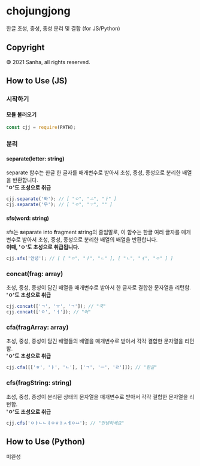 # chojungjong
한글 초성, 중성, 종성 분리 및 결합 (for JS/Python)

## Copyright
© 2021 Sanha, all rights reserved.

## How to Use (JS)

### 시작하기

#### 모듈 불러오기
```javascript
const cjj = require(PATH);
```

### 분리
#### separate(letter: string)
separate 함수는 한글 한 글자를 매개변수로 받아서 초성, 중성, 종성으로 분리한 배열을 반환합니다.
<br><strong>'ㅇ'도 초성으로 취급</strong>
```javascript
cjj.separate('와'); // [ "ㅇ", "ㅗ", "ㅏ" ]
cjj.separate('우'); // [ "ㅇ", "ㅜ", "" ]
```

#### sfs(word: string)
sfs는 **s**eparate into **f**ragment **s**tring의 줄임말로, 이 함수는 한글 여러 글자를 매개변수로 받아서 초성, 중성, 종성으로 분리한 배열의 배열을 반환합니다. 
<br><strong>이때, 'ㅇ'도 초성으로 취급됩니다.</strong>
```javascript
cjj.sfs('안녕'); // [ [ "ㅇ", "ㅏ", "ㄴ" ], [ "ㄴ", "ㅕ", "ㅇ" ] ]
```

### concat(frag: array)
초성, 중성, 종성이 담긴 배열을 매개변수로 받아서 한 글자로 결합한 문자열을 리턴함.
<br><strong>'ㅇ'도 초성으로 취급</strong>
```javascript
cjj.concat(['ㄱ', 'ㅜ', 'ㄱ']); // "국"
cjj.concat(['ㅇ', 'ㅓ']); // "어"
```

### cfa(fragArray: array)
초성, 중성, 종성이 담긴 배열들의 배열을 매개변수로 받아서 각각 결합한 문자열을 리턴함.
<br><strong>'ㅇ'도 초성으로 취급</strong>
```javascript
cjj.cfa([['ㅎ', 'ㅏ', 'ㄴ'], ['ㄱ', 'ㅡ', 'ㄹ']]); // "한글"
```

### cfs(fragString: string)
초성, 중성, 종성이 분리된 상태의 문자열을 매개변수로 받아서 각각 결합한 문자열을 리턴함.
<br><strong>'ㅇ'도 초성으로 취급</strong>
```javascript
cjj.cfs('ㅇㅏㄴㄴㅕㅇㅎㅏㅅㅔㅇㅛ'); // "안녕하세요"
```

## How to Use (Python)
미완성
